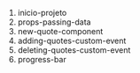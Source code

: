 1. inicio-projeto
1. props-passing-data
1. new-quote-component
1. adding-quotes-custom-event
1. deleting-quotes-custom-event
1. progress-bar
